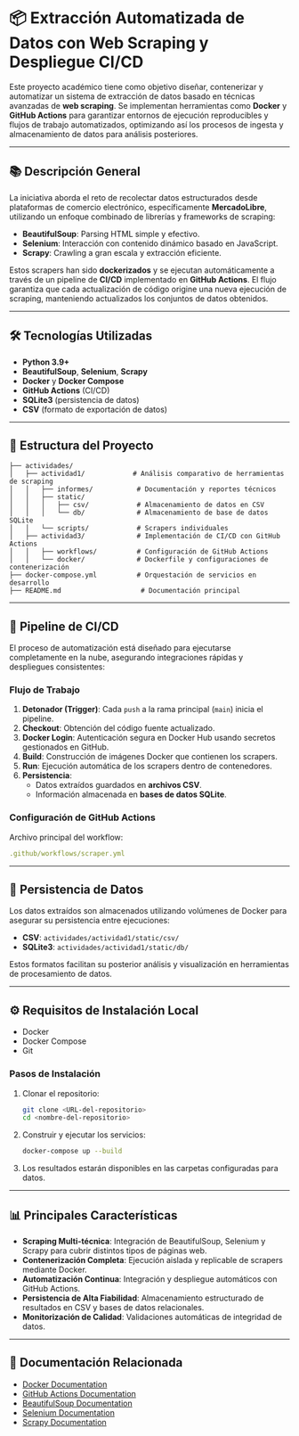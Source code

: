 
# 📦 Extracción Automatizada de Datos con Web Scraping y Despliegue CI/CD

Este proyecto académico tiene como objetivo diseñar, contenerizar y automatizar un sistema de extracción de datos basado en técnicas avanzadas de **web scraping**. Se implementan herramientas como **Docker** y **GitHub Actions** para garantizar entornos de ejecución reproducibles y flujos de trabajo automatizados, optimizando así los procesos de ingesta y almacenamiento de datos para análisis posteriores.

---

## 📚 Descripción General

La iniciativa aborda el reto de recolectar datos estructurados desde plataformas de comercio electrónico, específicamente **MercadoLibre**, utilizando un enfoque combinado de librerías y frameworks de scraping:

- **BeautifulSoup**: Parsing HTML simple y efectivo.
- **Selenium**: Interacción con contenido dinámico basado en JavaScript.
- **Scrapy**: Crawling a gran escala y extracción eficiente.

Estos scrapers han sido **dockerizados** y se ejecutan automáticamente a través de un pipeline de **CI/CD** implementado en **GitHub Actions**. El flujo garantiza que cada actualización de código origine una nueva ejecución de scraping, manteniendo actualizados los conjuntos de datos obtenidos.

---

## 🛠️ Tecnologías Utilizadas

- **Python 3.9+**
- **BeautifulSoup**, **Selenium**, **Scrapy**
- **Docker** y **Docker Compose**
- **GitHub Actions** (CI/CD)
- **SQLite3** (persistencia de datos)
- **CSV** (formato de exportación de datos)

---

## 🔧 Estructura del Proyecto

```
├── actividades/
│   ├── actividad1/            # Análisis comparativo de herramientas de scraping
│   │   ├── informes/           # Documentación y reportes técnicos
│   │   ├── static/
│   │   │   ├── csv/            # Almacenamiento de datos en CSV
│   │   │   └── db/             # Almacenamiento de base de datos SQLite
│   │   └── scripts/            # Scrapers individuales
│   ├── actividad3/             # Implementación de CI/CD con GitHub Actions
│   │   ├── workflows/          # Configuración de GitHub Actions
│   │   └── docker/             # Dockerfile y configuraciones de contenerización
├── docker-compose.yml          # Orquestación de servicios en desarrollo
├── README.md                    # Documentación principal
```

---

## 🚀 Pipeline de CI/CD

El proceso de automatización está diseñado para ejecutarse completamente en la nube, asegurando integraciones rápidas y despliegues consistentes:

### Flujo de Trabajo

1. **Detonador (Trigger)**: Cada `push` a la rama principal (`main`) inicia el pipeline.
2. **Checkout**: Obtención del código fuente actualizado.
3. **Docker Login**: Autenticación segura en Docker Hub usando secretos gestionados en GitHub.
4. **Build**: Construcción de imágenes Docker que contienen los scrapers.
5. **Run**: Ejecución automática de los scrapers dentro de contenedores.
6. **Persistencia**:
   - Datos extraídos guardados en **archivos CSV**.
   - Información almacenada en **bases de datos SQLite**.

### Configuración de GitHub Actions

Archivo principal del workflow:
```yaml
.github/workflows/scraper.yml
```

---

## 💾 Persistencia de Datos

Los datos extraídos son almacenados utilizando volúmenes de Docker para asegurar su persistencia entre ejecuciones:

- **CSV**: `actividades/actividad1/static/csv/`
- **SQLite3**: `actividades/actividad1/static/db/`

Estos formatos facilitan su posterior análisis y visualización en herramientas de procesamiento de datos.

---

## ⚙️ Requisitos de Instalación Local

- Docker
- Docker Compose
- Git

### Pasos de Instalación

1. Clonar el repositorio:
   ```bash
   git clone <URL-del-repositorio>
   cd <nombre-del-repositorio>
   ```

2. Construir y ejecutar los servicios:
   ```bash
   docker-compose up --build
   ```

3. Los resultados estarán disponibles en las carpetas configuradas para datos.

---

## 📊 Principales Características

- **Scraping Multi-técnica**: Integración de BeautifulSoup, Selenium y Scrapy para cubrir distintos tipos de páginas web.
- **Contenerización Completa**: Ejecución aislada y replicable de scrapers mediante Docker.
- **Automatización Continua**: Integración y despliegue automáticos con GitHub Actions.
- **Persistencia de Alta Fiabilidad**: Almacenamiento estructurado de resultados en CSV y bases de datos relacionales.
- **Monitorización de Calidad**: Validaciones automáticas de integridad de datos.

---

## 📖 Documentación Relacionada

- [Docker Documentation](https://docs.docker.com/)
- [GitHub Actions Documentation](https://docs.github.com/en/actions)
- [BeautifulSoup Documentation](https://www.crummy.com/software/BeautifulSoup/bs4/doc/)
- [Selenium Documentation](https://www.selenium.dev/documentation/)
- [Scrapy Documentation](https://docs.scrapy.org/en/latest/)

